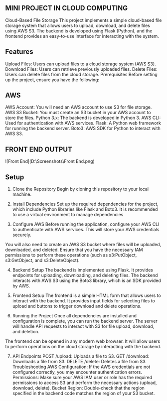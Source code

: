 ## MINI PROJECT IN CLOUD COMPUTING
Cloud-Based File Storage
This project implements a simple cloud-based file storage system that allows users to upload, download, and delete files using AWS S3. The backend is developed using Flask (Python), and the frontend provides an easy-to-use interface for interacting with the system.

## Features
Upload Files: Users can upload files to a cloud storage system (AWS S3).
Download Files: Users can retrieve previously uploaded files.
Delete Files: Users can delete files from the cloud storage.
Prerequisites
Before setting up the project, ensure you have the following:
## AWS
AWS Account: You will need an AWS account to use S3 for file storage.
AWS S3 Bucket: You must create an S3 bucket in your AWS account to store the files.
Python 3.x: The backend is developed in Python 3.
AWS CLI: Used for authentication with AWS services.
Flask: A Python web framework for running the backend server.
Boto3: AWS SDK for Python to interact with AWS S3.

## FRONT END OUTPUT
![Front End](D:\Screenshots\Front End.png)

## Setup
1. Clone the Repository
Begin by cloning this repository to your local machine.

2. Install Dependencies
Set up the required dependencies for the project, which include Python libraries like Flask and Boto3. It is recommended to use a virtual environment to manage dependencies.

3. Configure AWS
Before running the application, configure your AWS CLI to authenticate with AWS services. This will store your AWS credentials securely.

You will also need to create an AWS S3 bucket where files will be uploaded, downloaded, and deleted. Ensure that you have the necessary IAM permissions to perform these operations (such as s3:PutObject, s3:GetObject, and s3:DeleteObject).

4. Backend Setup
The backend is implemented using Flask. It provides endpoints for uploading, downloading, and deleting files. The backend interacts with AWS S3 using the Boto3 library, which is an SDK provided by AWS.

5. Frontend Setup
The frontend is a simple HTML form that allows users to interact with the backend. It provides input fields for selecting files to upload and buttons to trigger download and delete operations.

6. Running the Project
Once all dependencies are installed and configuration is complete, you can run the backend server. The server will handle API requests to interact with S3 for file upload, download, and deletion.

The frontend can be opened in any modern web browser. It will allow users to perform operations on the cloud storage by interacting with the backend.

7. API Endpoints
POST /upload: Uploads a file to S3.
GET /download: Downloads a file from S3.
DELETE /delete: Deletes a file from S3.
Troubleshooting
AWS Configuration: If the AWS credentials are not configured correctly, you may encounter authentication errors.
Permissions: Make sure your AWS IAM user or role has the required permissions to access S3 and perform the necessary actions (upload, download, delete).
Bucket Region: Double-check that the region specified in the backend code matches the region of your S3 bucket.
